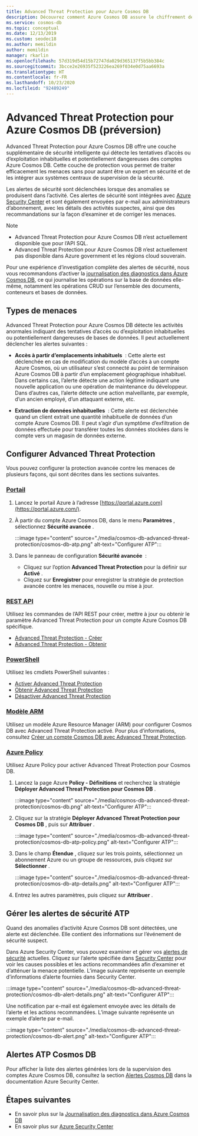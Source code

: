 ```yaml
---
title: Advanced Threat Protection pour Azure Cosmos DB
description: Découvrez comment Azure Cosmos DB assure le chiffrement des données au repos, et comment s’effectue son implémentation.
ms.service: cosmos-db
ms.topic: conceptual
ms.date: 12/13/2019
ms.custom: seodec18
ms.author: memildin
author: memildin
manager: rkarlin
ms.openlocfilehash: 57d319d54d15b72747da029d365137f5b5bb384c
ms.sourcegitcommit: 3bcce2e26935f523226ea269f034e0d75aa6693a
ms.translationtype: HT
ms.contentlocale: fr-FR
ms.lasthandoff: 10/23/2020
ms.locfileid: "92489249"
---
```

# <a name="advanced-threat-protection-for-azure-cosmos-db-preview"></a>Advanced Threat Protection pour Azure Cosmos DB (préversion)

Advanced Threat Protection pour Azure Cosmos DB offre une couche supplémentaire de sécurité intelligente qui détecte les tentatives d’accès ou d’exploitation inhabituelles et potentiellement dangereuses des comptes Azure Cosmos DB. Cette couche de protection vous permet de traiter efficacement les menaces sans pour autant être un expert en sécurité et de les intégrer aux systèmes centraux de supervision de la sécurité.

Les alertes de sécurité sont déclenchées lorsque des anomalies se produisent dans l’activité. Ces alertes de sécurité sont intégrées avec [Azure Security Center](https://azure.microsoft.com/services/security-center/) et sont également envoyées par e-mail aux administrateurs d’abonnement, avec les détails des activités suspectes, ainsi que des recommandations sur la façon d’examiner et de corriger les menaces.

> [!NOTE]
>
> * Advanced Threat Protection pour Azure Cosmos DB n’est actuellement disponible que pour l’API SQL.
> * Advanced Threat Protection pour Azure Cosmos DB n’est actuellement pas disponible dans Azure government et les régions cloud souverain.

Pour une expérience d’investigation complète des alertes de sécurité, nous vous recommandons d’activer la [journalisation des diagnostics dans Azure Cosmos DB](./monitor-cosmos-db.md), ce qui journalise les opérations sur la base de données elle-même, notamment les opérations CRUD sur l’ensemble des documents, conteneurs et bases de données.

## <a name="threat-types"></a>Types de menaces

Advanced Threat Protection pour Azure Cosmos DB détecte les activités anormales indiquant des tentatives d’accès ou d’exploitation inhabituelles ou potentiellement dangereuses de bases de données. Il peut actuellement déclencher les alertes suivantes :

- **Accès à partir d’emplacements inhabituels**  : Cette alerte est déclenchée en cas de modification du modèle d’accès à un compte Azure Cosmos, où un utilisateur s’est connecté au point de terminaison Azure Cosmos DB à partir d’un emplacement géographique inhabituel. Dans certains cas, l’alerte détecte une action légitime indiquant une nouvelle application ou une opération de maintenance du développeur. Dans d’autres cas, l’alerte détecte une action malveillante, par exemple, d’un ancien employé, d’un attaquant externe, etc.

- **Extraction de données inhabituelles**  : Cette alerte est déclenchée quand un client extrait une quantité inhabituelle de données d’un compte Azure Cosmos DB. Il peut s’agir d’un symptôme d’exfiltration de données effectuée pour transférer toutes les données stockées dans le compte vers un magasin de données externe.



## <a name="configure-advanced-threat-protection"></a>Configurer Advanced Threat Protection

Vous pouvez configurer la protection avancée contre les menaces de plusieurs façons, qui sont décrites dans les sections suivantes.

### <a name="portal"></a>[Portail](#tab/azure-portal)

1. Lancez le portail Azure à l’adresse [https://portal.azure.com](https://portal.azure.com/).

2. À partir du compte Azure Cosmos DB, dans le menu **Paramètres** , sélectionnez **Sécurité avancée** .

    :::image type="content" source="./media/cosmos-db-advanced-threat-protection/cosmos-db-atp.png" alt-text="Configurer ATP":::

3. Dans le panneau de configuration **Sécurité avancée**  :

    * Cliquez sur l’option **Advanced Threat Protection** pour la définir sur **Activé** .
    * Cliquez sur **Enregistrer** pour enregistrer la stratégie de protection avancée contre les menaces, nouvelle ou mise à jour.   

### <a name="rest-api"></a>[REST API](#tab/rest-api)

Utilisez les commandes de l’API REST pour créer, mettre à jour ou obtenir le paramètre Advanced Threat Protection pour un compte Azure Cosmos DB spécifique.

* [Advanced Threat Protection - Créer](/rest/api/securitycenter/advancedthreatprotection/create)
* [Advanced Threat Protection - Obtenir](/rest/api/securitycenter/advancedthreatprotection/get)

### <a name="powershell"></a>[PowerShell](#tab/azure-powershell)

Utilisez les cmdlets PowerShell suivantes :

* [Activer Advanced Threat Protection](/powershell/module/az.security/enable-azsecurityadvancedthreatprotection?viewFallbackFrom=azps-2.4.0)
* [Obtenir Advanced Threat Protection](/powershell/module/az.security/get-azsecurityadvancedthreatprotection?viewFallbackFrom=azps-2.4.0)
* [Désactiver Advanced Threat Protection](/powershell/module/az.security/disable-azsecurityadvancedthreatprotection?viewFallbackFrom=azps-2.4.0)

### <a name="arm-template"></a>[Modèle ARM](#tab/arm-template)

Utilisez un modèle Azure Resource Manager (ARM) pour configurer Cosmos DB avec Advanced Threat Protection activé.
Pour plus d’informations, consultez [Créer un compte Cosmos DB avec Advanced Threat Protection](https://azure.microsoft.com/resources/templates/201-cosmosdb-advanced-threat-protection-create-account/).

### <a name="azure-policy"></a>[Azure Policy](#tab/azure-policy)

Utilisez Azure Policy pour activer Advanced Threat Protection pour Cosmos DB.

1. Lancez la page Azure **Policy - Définitions** et recherchez la stratégie **Déployer Advanced Threat Protection pour Cosmos DB** .

    :::image type="content" source="./media/cosmos-db-advanced-threat-protection/cosmos-db.png" alt-text="Configurer ATP"::: 

1. Cliquez sur la stratégie **Déployer Advanced Threat Protection pour Cosmos DB** , puis sur **Attribuer** .

    :::image type="content" source="./media/cosmos-db-advanced-threat-protection/cosmos-db-atp-policy.png" alt-text="Configurer ATP":::


1. Dans le champ **Étendue** , cliquez sur les trois points, sélectionnez un abonnement Azure ou un groupe de ressources, puis cliquez sur **Sélectionner** .

    :::image type="content" source="./media/cosmos-db-advanced-threat-protection/cosmos-db-atp-details.png" alt-text="Configurer ATP":::


1. Entrez les autres paramètres, puis cliquez sur **Attribuer** .




## <a name="manage-atp-security-alerts"></a>Gérer les alertes de sécurité ATP

Quand des anomalies d’activité Azure Cosmos DB sont détectées, une alerte est déclenchée. Elle contient des informations sur l’événement de sécurité suspect. 

 Dans Azure Security Center, vous pouvez examiner et gérer vos [alertes de sécurité](../security-center/security-center-alerts-overview.md) actuelles.  Cliquez sur l’alerte spécifiée dans [Security Center](https://ms.portal.azure.com/#blade/Microsoft_Azure_Security/SecurityMenuBlade/0) pour voir les causes possibles et les actions recommandées afin d’examiner et d’atténuer la menace potentielle. L’image suivante représente un exemple d’informations d’alerte fournies dans Security Center.

 :::image type="content" source="./media/cosmos-db-advanced-threat-protection/cosmos-db-alert-details.png" alt-text="Configurer ATP":::

Une notification par e-mail est également envoyée avec les détails de l’alerte et les actions recommandées. L’image suivante représente un exemple d’alerte par e-mail.

 :::image type="content" source="./media/cosmos-db-advanced-threat-protection/cosmos-db-alert.png" alt-text="Configurer ATP":::

## <a name="cosmos-db-atp-alerts"></a>Alertes ATP Cosmos DB

 Pour afficher la liste des alertes générées lors de la supervision des comptes Azure Cosmos DB, consultez la section [Alertes Cosmos DB](../security-center/alerts-reference.md#alerts-azurecosmos) dans la documentation Azure Security Center.

## <a name="next-steps"></a>Étapes suivantes

* En savoir plus sur la [Journalisation des diagnostics dans Azure Cosmos DB](cosmosdb-monitor-resource-logs.md)
* En savoir plus sur [Azure Security Center](../security-center/security-center-introduction.md)